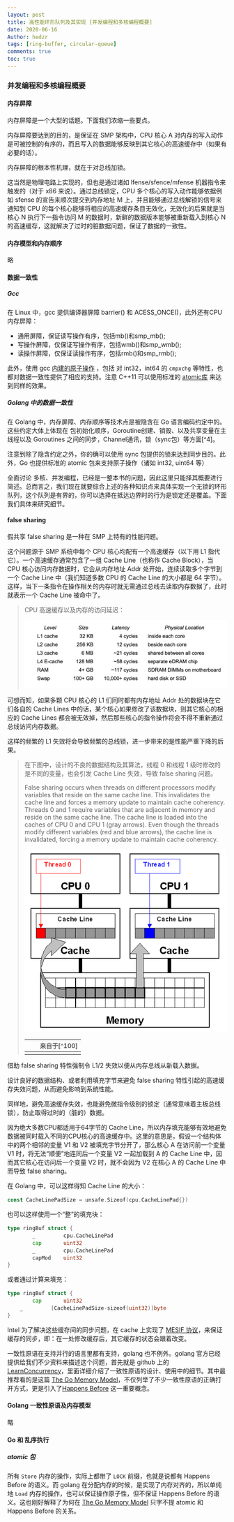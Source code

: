 ```yaml
---
layout: post
title: 高性能环形队列及其实现 [并发编程和多核编程概要]
date: 2020-06-16
Author: hedzr
tags: [ring-buffer, circular-queue]
comments: true
toc: true
---
```




### 并发编程和多核编程概要

#### 内存屏障

内存屏障是一个大型的话题。下面我们浓缩一些要点。

内存屏障要达到的目的，是保证在 SMP 架构中，CPU 核心 A 对内存的写入动作是可被控制的有序的，而且写入的数据能够反映到其它核心的高速缓存中（如果有必要的话）。

内存屏障的根本性机理，就在于对总线加锁。

这当然是物理电路上实现的，但也是通过诸如 lfense/sfence/mfense 机器指令来触发的（对于 x86 来说）。通过总线锁定，CPU 多个核心的写入动作能够依据例如 sfense 的宣告来顺次提交到内存地址 M 上，并且能够通过总线解锁的信号来通知到 CPU 的每个核心能够将相应的高速缓存条目无效化，无效化的后果就是当核心 N 执行下一指令访问 M 的数据时，新鲜的数据版本能够被重新载入到核心 N 的高速缓存，这就解决了过时的脏数据问题，保证了数据的一致性。





#### 内存模型和内存顺序

略





#### 数据一致性

##### Gcc

在 Linux 中，gcc 提供编译器屏障 barrier() 和 ACESS_ONCE()，此外还有CPU内存屏障：

- 通用屏障，保证读写操作有序，包括mb()和smp_mb();
- 写操作屏障，仅保证写操作有序，包括wmb()和smp_wmb();
- 读操作屏障，仅保证读操作有序，包括rmb()和smp_rmb();

此外，使用 gcc [内建的原子操作](https://gcc.gnu.org/onlinedocs/gcc-4.4.5/gcc/Atomic-Builtins.html) ，包括 对 int32，int64 的 `cmpxchg` 等特性，也都对数据一致性提供了相应的支持。注意 C++11 可以使用标准的 [atomic库](http://en.cppreference.com/w/cpp/atomic) 来达到同样的效果。



##### Golang 中的数据一致性



在 Golang 中，内存屏障、内存顺序等技术点是被隐含在 Go 语言编码约定中的。这些约定大体上体现在 包初始化顺序，Goroutine创建、销毁、以及共享变量在主线程以及 Goroutines 之间的同步，Channel通讯，锁（sync包）等方面[^4]。

注意到除了隐含约定之外，你的确可以使用 sync 包提供的锁来达到同步目的。此外，Go 也提供标准的 atomic 包来支持原子操作（诸如 int32, uint64 等）



全面讨论 多核、并发编程，已经是一整本书的问题，因此这里只能择其概要进行简述。总而言之，我们现在就要综合上述的各种知识点来具体实现一个无锁的环形队列，这个队列是有界的，你可以选择在抵达边界时的行为是锁定还是覆盖。下面我们具体来研究细节。







#### false sharing

假共享 false sharing 是一种在 SMP 上特有的性能问题。

这个问题源于 SMP 系统中每个 CPU 核心均配有一个高速缓存（以下用 L1 指代它）。一个高速缓存通常包含了一组 Cache Line（也称作 Cache Block），当 CPU 核心访问内存数据时，它会从内存地址 Addr 处开始，连续读取多个字节到一个 Cache Line 中（我们知道多数 CPU 的 Cache Line 的大小都是 64 字节）。这样，当下一条指令在操作相关的内存时就无需通过总线去读取内存数据了，此时就表示一个 Cache Line 被命中了。

> CPU 高速缓存以及内存的访问延迟：
>
> ![img](/images/03.smp.assets/20200209163031.png)
>
> 

可想而知，如果多颗 CPU 核心的 L1 们同时都有内存地址 Addr  处的数据块在它们各自的 Cache Lines 中的话，某个核心如果修改了该数据块，则其它核心的相应的 Cache Lines 都会被无效掉，然后那些核心的指令操作将会不得不重新通过总线访问内存数据。

这样的频繁的 L1 失效将会导致频繁的总线锁，进一步带来的是性能严重下降的后果。

> 在下图中，设计的不良的数据结构及其算法，线程 0 和线程 1 级时修改的是不同的变量，也会引发 Cache Line 失效，导致 false sharing 问题。
>
> False sharing occurs when threads on different processors modify variables that reside on the same cache line. This invalidates the cache line and forces a memory update to maintain cache coherency. Threads 0 and 1 require variables that are adjacent in memory and reside on the same cache line. The cache line is loaded into the caches of CPU 0 and CPU 1 (gray arrows). Even though the threads modify different variables (red and blue arrows), the cache line is invalidated, forcing a memory update to maintain cache coherency.
>
> ![img](/images/03.smp.assets/x86-cache-line-false-sharing.gif)
>
> |      |      | 来自于[^100] |
> | ---- | ---- | -----------: |
> |      |      |              |



借助 false sharing 特性强制令 L1/2 失效以便从内存总线从新载入数据。

设计良好的数据结构、或者利用填充字节来避免 false sharing 特性引起的高速缓存失效问题，从而避免影响到系统性能。



同样地，避免高速缓存失效，也能避免微指令级别的锁定（通常意味着主板总线锁），防止取得过时的（脏的）数据。

因为绝大多数CPU都适用于64字节的 Cache Line，所以内存填充能够有效地避免数据被同时载入不同的CPU核心的高速缓存中。这里的意思是，假设一个结构体中的两个相邻的变量 V1 和 V2 被填充字节分开了，那么核心 A 在访问前一个变量 V1 时，将无法“顺便”地连同后一个变量 V2 一起加载到 A 的 Cache Line 中，因而其它核心在访问后一个变量 V2 时，就不会因为 V2 在核心 A 的 Cache Line 中而导致 false sharing。

在 Golang 中，可以这样得知 Cache Line 的大小：

```go
const CacheLinePadSize = unsafe.Sizeof(cpu.CacheLinePad{})
```

也可以这样使用一个“整”的填充块：

```go
type ringBuf struct {
		_         cpu.CacheLinePad
		cap       uint32
		_         cpu.CacheLinePad
		capMod    uint32
}
```

或者通过计算来填充：

```go
type ringBuf struct {
		cap       uint32
    _         [CacheLinePadSize-sizeof(uint32)]byte
}
```



Intel 为了解决这些缓存间的同步问题，在 cache 上实现了 [MESIF 协议](https://en.wikipedia.org/wiki/MESIF_protocol)，来保证缓存的同步，即：在一处修改缓存后，其它缓存的状态会跟着改变。

一致性原语在支持并行的语言里都有支持，golang 也不例外。golang 官方已经提供给我们不少资料来描述这个问题，首先就是 github 上的 [LearnConcurrency](https://github.com/golang/go/wiki/LearnConcurrency)，里面详细介绍了一致性原语的设计、使用中的细节。其中最推荐看的是这篇 [The Go Memory Model](https://golang.org/ref/mem)，不仅列举了不少一致性原语的正确打开方式，更是引入了[Happens Before](https://golang.org/ref/mem#tmp_2) 这一重要概念。



#### Golang 一致性原语及内存模型

略



#### Go 和 乱序执行



##### atomic 包

所有 `Store` 内存的操作，实际上都带了 `LOCK` 前缀，也就是说都有 Happens Before 的语义。而 golang 在分配内存的时候，是实现了内存对齐的，所以单纯地 `Load` 内存的操作，也可以保证操作原子性，但不保证 Happens Before 的语义。这也刚好解释了为何在 [The Go Memory Model](https://golang.org/ref/mem) 只字不提 atomic 和 Happens Before 的关系。

